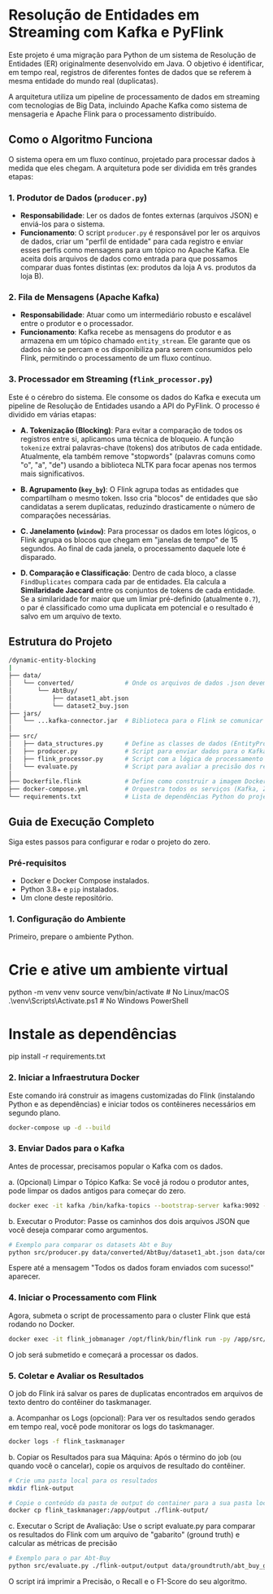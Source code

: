 # Resolução de Entidades em Streaming com Kafka e PyFlink

Este projeto é uma migração para Python de um sistema de Resolução de Entidades (ER) originalmente desenvolvido em Java. O objetivo é identificar, em tempo real, registros de diferentes fontes de dados que se referem à mesma entidade do mundo real (duplicatas).

A arquitetura utiliza um pipeline de processamento de dados em streaming com tecnologias de Big Data, incluindo Apache Kafka como sistema de mensageria e Apache Flink para o processamento distribuído.

## Como o Algoritmo Funciona

O sistema opera em um fluxo contínuo, projetado para processar dados à medida que eles chegam. A arquitetura pode ser dividida em três grandes etapas:

### 1. Produtor de Dados (`producer.py`)

- **Responsabilidade**: Ler os dados de fontes externas (arquivos JSON) e enviá-los para o sistema.
- **Funcionamento**: O script `producer.py` é responsável por ler os arquivos de dados, criar um "perfil de entidade" para cada registro e enviar esses perfis como mensagens para um tópico no Apache Kafka. Ele aceita dois arquivos de dados como entrada para que possamos comparar duas fontes distintas (ex: produtos da loja A vs. produtos da loja B).

### 2. Fila de Mensagens (Apache Kafka)

- **Responsabilidade**: Atuar como um intermediário robusto e escalável entre o produtor e o processador.
- **Funcionamento**: Kafka recebe as mensagens do produtor e as armazena em um tópico chamado `entity_stream`. Ele garante que os dados não se percam e os disponibiliza para serem consumidos pelo Flink, permitindo o processamento de um fluxo contínuo.

### 3. Processador em Streaming (`flink_processor.py`)

Este é o cérebro do sistema. Ele consome os dados do Kafka e executa um pipeline de Resolução de Entidades usando a API do PyFlink. O processo é dividido em várias etapas:

- **A. Tokenização (Blocking)**: Para evitar a comparação de todos os registros entre si, aplicamos uma técnica de bloqueio. A função `tokenize` extrai palavras-chave (tokens) dos atributos de cada entidade. Atualmente, ela também remove "stopwords" (palavras comuns como "o", "a", "de") usando a biblioteca NLTK para focar apenas nos termos mais significativos.

- **B. Agrupamento (`key_by`)**: O Flink agrupa todas as entidades que compartilham o mesmo token. Isso cria "blocos" de entidades que são candidatas a serem duplicatas, reduzindo drasticamente o número de comparações necessárias.

- **C. Janelamento (`window`)**: Para processar os dados em lotes lógicos, o Flink agrupa os blocos que chegam em "janelas de tempo" de 15 segundos. Ao final de cada janela, o processamento daquele lote é disparado.

- **D. Comparação e Classificação**: Dentro de cada bloco, a classe `FindDuplicates` compara cada par de entidades. Ela calcula a **Similaridade Jaccard** entre os conjuntos de tokens de cada entidade. Se a similaridade for maior que um limiar pré-definido (atualmente `0.7`), o par é classificado como uma duplicata em potencial e o resultado é salvo em um arquivo de texto.

## Estrutura do Projeto
```bash
/dynamic-entity-blocking
|
├── data/
│   └── converted/              # Onde os arquivos de dados .json devem ser colocados
│       └── AbtBuy/
│           ├── dataset1_abt.json
│           └── dataset2_buy.json
├── jars/
│   └── ...kafka-connector.jar  # Biblioteca para o Flink se comunicar com o Kafka
│
├── src/
│   ├── data_structures.py      # Define as classes de dados (EntityProfile, Attribute)
│   ├── producer.py             # Script para enviar dados para o Kafka
│   ├── flink_processor.py      # Script com a lógica de processamento do Flink
│   └── evaluate.py             # Script para avaliar a precisão dos resultados
│
├── Dockerfile.flink            # Define como construir a imagem Docker do Flink
├── docker-compose.yml          # Orquestra todos os serviços (Kafka, Zookeeper, Flink)
└── requirements.txt            # Lista de dependências Python do projeto
```
## Guia de Execução Completo

Siga estes passos para configurar e rodar o projeto do zero.

### Pré-requisitos

- Docker e Docker Compose instalados.
- Python 3.8+ e `pip` instalados.
- Um clone deste repositório.

### 1. Configuração do Ambiente

Primeiro, prepare o ambiente Python.


# Crie e ative um ambiente virtual
python -m venv venv
source venv/bin/activate  # No Linux/macOS
.\venv\Scripts\Activate.ps1 # No Windows PowerShell

# Instale as dependências
pip install -r requirements.txt

### 2. Iniciar a Infraestrutura Docker
Este comando irá construir as imagens customizadas do Flink (instalando Python e as dependências) e iniciar todos os contêineres necessários em segundo plano.
```bash
docker-compose up -d --build
```
### 3. Enviar Dados para o Kafka
Antes de processar, precisamos popular o Kafka com os dados.

a. (Opcional) Limpar o Tópico Kafka:
Se você já rodou o produtor antes, pode limpar os dados antigos para começar do zero.

```bash
docker exec -it kafka /bin/kafka-topics --bootstrap-server kafka:9092 --delete --topic entity_stream
```
b. Executar o Produtor:
Passe os caminhos dos dois arquivos JSON que você deseja comparar como argumentos.

```bash
# Exemplo para comparar os datasets Abt e Buy
python src/producer.py data/converted/AbtBuy/dataset1_abt.json data/converted/AbtBuy/dataset2_buy.json
```
Espere até a mensagem "Todos os dados foram enviados com sucesso!" aparecer.

### 4. Iniciar o Processamento com Flink
Agora, submeta o script de processamento para o cluster Flink que está rodando no Docker.

```bash
docker exec -it flink_jobmanager /opt/flink/bin/flink run -py /app/src/flink_processor.py
```
O job será submetido e começará a processar os dados.

### 5. Coletar e Avaliar os Resultados
O job do Flink irá salvar os pares de duplicatas encontrados em arquivos de texto dentro do contêiner do taskmanager.

a. Acompanhar os Logs (opcional):
Para ver os resultados sendo gerados em tempo real, você pode monitorar os logs do taskmanager.
```bash
docker logs -f flink_taskmanager
```

b. Copiar os Resultados para sua Máquina:
Após o término do job (ou quando você o cancelar), copie os arquivos de resultado do contêiner.

```bash
# Crie uma pasta local para os resultados
mkdir flink-output

# Copie o conteúdo da pasta de output do container para a sua pasta local
docker cp flink_taskmanager:/app/output ./flink-output/
```

c. Executar o Script de Avaliação:
Use o script evaluate.py para comparar os resultados do Flink com um arquivo de "gabarito" (ground truth) e calcular as métricas de precisão

```bash
# Exemplo para o par Abt-Buy
python src/evaluate.py ./flink-output/output data/groundtruth/abt_buy_groundtruth.csv
```
O script irá imprimir a Precisão, o Recall e o F1-Score do seu algoritmo.








